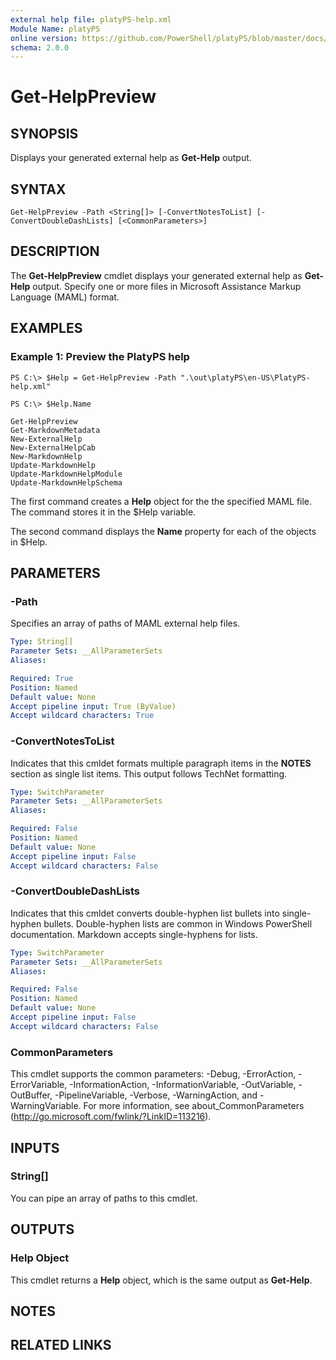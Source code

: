 ```yaml
---
external help file: platyPS-help.xml
Module Name: platyPS
online version: https://github.com/PowerShell/platyPS/blob/master/docs/Get-HelpPreview.md
schema: 2.0.0
---
```


# Get-HelpPreview

## SYNOPSIS
Displays your generated external help as **Get-Help** output.

## SYNTAX

```
Get-HelpPreview -Path <String[]> [-ConvertNotesToList] [-ConvertDoubleDashLists] [<CommonParameters>]
```

## DESCRIPTION
The **Get-HelpPreview** cmdlet displays your generated external help as **Get-Help** output.
Specify one or more files in Microsoft Assistance Markup Language (MAML) format.

## EXAMPLES

### Example 1: Preview the PlatyPS help
```
PS C:\> $Help = Get-HelpPreview -Path ".\out\platyPS\en-US\PlatyPS-help.xml"

PS C:\> $Help.Name

Get-HelpPreview
Get-MarkdownMetadata
New-ExternalHelp
New-ExternalHelpCab
New-MarkdownHelp
Update-MarkdownHelp
Update-MarkdownHelpModule
Update-MarkdownHelpSchema
```

The first command creates a **Help** object for the the specified MAML file.
The command stores it in the $Help variable.

The second command displays the **Name** property for each of the objects in $Help.

## PARAMETERS

### -Path
Specifies an array of paths of MAML external help files.

```yaml
Type: String[]
Parameter Sets: __AllParameterSets
Aliases:

Required: True
Position: Named
Default value: None
Accept pipeline input: True (ByValue)
Accept wildcard characters: True
```

### -ConvertNotesToList
Indicates that this cmldet formats multiple paragraph items in the **NOTES** section as single list items. 
This output follows TechNet formatting.

```yaml
Type: SwitchParameter
Parameter Sets: __AllParameterSets
Aliases:

Required: False
Position: Named
Default value: None
Accept pipeline input: False
Accept wildcard characters: False
```

### -ConvertDoubleDashLists
Indicates that this cmldet converts double-hyphen list bullets into single-hyphen bullets. 
Double-hyphen lists are common in Windows PowerShell documentation. 
Markdown accepts single-hyphens for lists.

```yaml
Type: SwitchParameter
Parameter Sets: __AllParameterSets
Aliases:

Required: False
Position: Named
Default value: None
Accept pipeline input: False
Accept wildcard characters: False
```

### CommonParameters
This cmdlet supports the common parameters: -Debug, -ErrorAction, -ErrorVariable, -InformationAction, -InformationVariable, -OutVariable, -OutBuffer, -PipelineVariable, -Verbose, -WarningAction, and -WarningVariable. For more information, see about_CommonParameters (http://go.microsoft.com/fwlink/?LinkID=113216).

## INPUTS

### String[]
You can pipe an array of paths to this cmdlet.

## OUTPUTS

### Help Object
This cmdlet returns a **Help** object, which is the same output as **Get-Help**.

## NOTES

## RELATED LINKS
